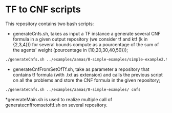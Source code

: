# TF to CNF scripts

This repository contains two bash scripts:
* generateCnfs.sh, takes as input a TF instance a generate several CNF formula
in a given output repository (we consider tf and ktf (k in {2,3,4}))
for several bounds compute as a pourcentage of the sum of the agents' weight
(pourcentage in {10,20,30,40,50}));
```bash
./generateCnfs.sh ../examples/aamas/0-simple-examples/simple-example2.txt cnfs
```
* generateCnfFromSetOfTf.sh, take as parameter a repository that contains
tf formula (with .txt as extension) and calls the previous script on all
the problems and store the CNF formula in the given repository;
```bash
./generateCnfs.sh ../examples/aamas/0-simple-examples/ cnfs
```
*generateMain.sh is used to realize multiple call of generatecnffromsetoftf.sh
on several repository.